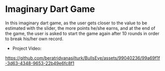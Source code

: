 # Imaginary Dart Game

In this imaginary dart game, as the user gets closer to the value to be estimated with the slider, the more points he/she earns, and at the end of the game, the user is asked to start the game again after 10 rounds in order to break his/her own record.

- Project Video:

https://github.com/beratridvanasilturk/BullsEye/assets/99040236/99a69f1f-3d63-4348-9653-22b49e6fc8f1

